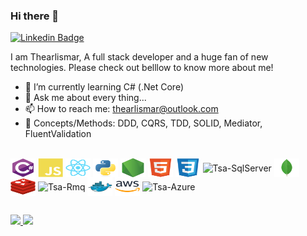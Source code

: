 ### Hi there 👋

[![Linkedin Badge](https://img.shields.io/badge/-thearlismar-blue?style=flat-square&logo=Linkedin&logoColor=white&link=https://www.linkedin.com/in/thearlismar/)](https://www.linkedin.com/in/thearlismar/)

<!--
**Thearlismar/Thearlismar** is a ✨ _special_ ✨ repository because its `README.md` (this file) appears on your GitHub profile.

Here are some ideas to get you started:

- 🔭 I’m currently working on ...
- 🌱 I’m currently learning ...
- 👯 I’m looking to collaborate on ...
- 🤔 I’m looking for help with ...
- 💬 Ask me about ...
- 📫 How to reach me: ...
- 😄 Pronouns: ...
- ⚡ Fun fact: ...
-->

I am Thearlismar, A full stack developer and a huge fan of new technologies. Please check out belllow to know more about me!

- 🔭 I’m currently learning C# (.Net Core)
- 💬 Ask me about every thing...
- 📫 How to reach me: thearlismar@outlook.com
- 🚀 Concepts/Methods: DDD, CQRS, TDD, SOLID, Mediator, FluentValidation

<div style="display: inline_block"><br>
  <img align="center" alt="Tsa-Csharp" height="30" width="40" src="https://raw.githubusercontent.com/devicons/devicon/master/icons/csharp/csharp-original.svg">
  <img align="center" alt="Tsa-Js" height="30" width="40" src="https://raw.githubusercontent.com/devicons/devicon/master/icons/javascript/javascript-plain.svg"> 
  <img align="center" alt="Tsa-React" height="30" width="40" src="https://raw.githubusercontent.com/devicons/devicon/master/icons/react/react-original.svg">
  <img align="center" alt="Tsa-Python" height="30" width="40" src="https://raw.githubusercontent.com/devicons/devicon/master/icons/python/python-original.svg"> 
  <img align="center" alt="Tsa-Node" height="30" width="40" src="https://github.com/devicons/devicon/blob/master/icons/nodejs/nodejs-original.svg">
 
  <img align="center" alt="Tsa-HTML" height="30" width="40" src="https://raw.githubusercontent.com/devicons/devicon/master/icons/html5/html5-original.svg">
  <img align="center" alt="Tsa-CSS" height="30" width="40" src="https://raw.githubusercontent.com/devicons/devicon/master/icons/css3/css3-original.svg">
  
 
  <img align="center" alt="Tsa-SqlServer" height="30" width="40" src="https://img.icons8.com/color/452/microsoft-sql-server.png">
  <img align="center" alt="Tsa-Mongo" height="30" width="40" src="https://github.com/devicons/devicon/blob/master/icons/mongodb/mongodb-original.svg">
  <img align="center" alt="Tsa-Redis" height="30" width="40" src="https://github.com/devicons/devicon/blob/master/icons/redis/redis-original.svg">
 
  <img align="center" alt="Tsa-Rmq" height="30" width="40" src="https://cdn.worldvectorlogo.com/logos/rabbitmq.svg">
 
  <img align="center" alt="Tsa-Docker" height="30" width="40" src="https://github.com/devicons/devicon/blob/master/icons/docker/docker-original.svg">
  <img align="center" alt="Tsa-Aws" height="30" width="40" src="https://github.com/devicons/devicon/blob/master/icons/amazonwebservices/amazonwebservices-original-wordmark.svg">
 <img align="center" alt="Tsa-Azure" height="30" width="40" src="https://seeklogo.com/images/M/microsoft-azure-logo-85055C44BE-seeklogo.com.png">
</div>

##

<div>
  <a href="https://github.com/thearlismar">
  <img height="180em" src="https://github-readme-stats.vercel.app/api?username=thearlismar&show_icons=true&theme=radical&include_all_commits=true&count_private=true"/>
  <img height="180em" src="https://github-readme-stats.vercel.app/api/top-langs/?username=thearlismar&layout=compact&langs_count=7&theme=radical"/>
</div>